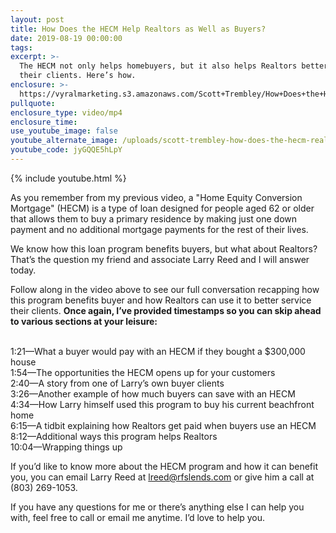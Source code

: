 ```yaml
---
layout: post
title: How Does the HECM Help Realtors as Well as Buyers?
date: 2019-08-19 00:00:00
tags:
excerpt: >-
  The HECM not only helps homebuyers, but it also helps Realtors better service
  their clients. Here’s how.
enclosure: >-
  https://vyralmarketing.s3.amazonaws.com/Scott+Trembley/How+Does+the+HECM+Help+Realtors+as+Well+as+Buyers_.mp4
pullquote:
enclosure_type: video/mp4
enclosure_time:
use_youtube_image: false
youtube_alternate_image: /uploads/scott-trembley-how-does-the-hecm-realtors-and-buyers-youtube.png
youtube_code: jyGQQE5hLpY
---
```


{% include youtube.html %}

As you remember from my previous video, a "Home Equity Conversion Mortgage" (HECM) is a type of loan designed for people aged 62 or older that allows them to buy a primary residence by making just one down payment and no additional mortgage payments for the rest of their lives.&nbsp;

We know how this loan program benefits buyers, but what about Realtors? That’s the question my friend and associate Larry Reed and I will answer today.&nbsp;

Follow along in the video above to see our full conversation recapping how this program benefits buyer and how Realtors can use it to better service their clients. **Once again, I’ve provided timestamps so you can skip ahead to various sections at your leisure:**

<br>1:21—What a buyer would pay with an HECM if they bought a $300,000 house<br>1:54—The opportunities the HECM opens up for your customers&nbsp;<br>2:40—A story from one of Larry’s own buyer clients&nbsp;<br>3:26—Another example of how much buyers can save with an HECM<br>4:34—How Larry himself used this program to buy his current beachfront home<br>6:15—A tidbit explaining how Realtors get paid when buyers use an HECM<br>8:12—Additional ways this program helps Realtors&nbsp;<br>10:04—Wrapping things up

If you’d like to know more about the HECM program and how it can benefit you, you can email Larry Reed at [lreed@rfslends.com](mailto:lreed@rfslends.com) or give him a call at (803) 269-1053.&nbsp;

If you have any questions for me or there’s anything else I can help you with, feel free to call or email me anytime. I’d love to help you.